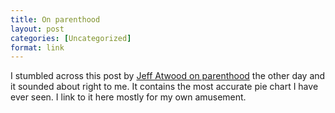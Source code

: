 ```yaml
---
title: On parenthood
layout: post
categories: [Uncategorized]
format: link
---
```


I stumbled across this post by [Jeff Atwood on parenthood](http://blog.codinghorror.com/on-parenthood/) the other day and it sounded about right to me. It contains the most accurate pie chart I have ever seen. I link to it here mostly for my own amusement.
